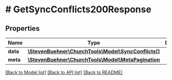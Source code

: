 # # GetSyncConflicts200Response

## Properties

Name | Type | Description | Notes
------------ | ------------- | ------------- | -------------
**data** | [**\StevenBuehner\ChurchTools\Model\SyncConflicts[]**](SyncConflicts.md) |  | [optional]
**meta** | [**\StevenBuehner\ChurchTools\Model\MetaPagination**](MetaPagination.md) |  | [optional]

[[Back to Model list]](../../README.md#models) [[Back to API list]](../../README.md#endpoints) [[Back to README]](../../README.md)

